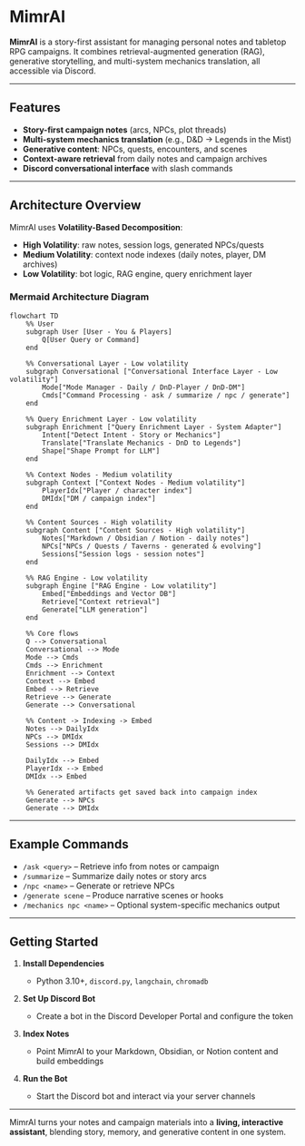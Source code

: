 # MimrAI

**MimrAI** is a story-first assistant for managing personal notes and tabletop RPG campaigns. It combines retrieval-augmented generation (RAG), generative storytelling, and multi-system mechanics translation, all accessible via Discord.

---

## Features

- **Story-first campaign notes** (arcs, NPCs, plot threads)  
- **Multi-system mechanics translation** (e.g., D&D → Legends in the Mist)  
- **Generative content**: NPCs, quests, encounters, and scenes  
- **Context-aware retrieval** from daily notes and campaign archives  
- **Discord conversational interface** with slash commands  

---

## Architecture Overview

MimrAI uses **Volatility-Based Decomposition**:

- **High Volatility**: raw notes, session logs, generated NPCs/quests  
- **Medium Volatility**: context node indexes (daily notes, player, DM archives)  
- **Low Volatility**: bot logic, RAG engine, query enrichment layer  

### Mermaid Architecture Diagram

```mermaid
flowchart TD
    %% User
    subgraph User [User - You & Players]
        Q[User Query or Command]
    end

    %% Conversational Layer - Low volatility
    subgraph Conversational ["Conversational Interface Layer - Low volatility"]
        Mode["Mode Manager - Daily / DnD-Player / DnD-DM"]
        Cmds["Command Processing - ask / summarize / npc / generate"]
    end

    %% Query Enrichment Layer - Low volatility
    subgraph Enrichment ["Query Enrichment Layer - System Adapter"]
        Intent["Detect Intent - Story or Mechanics"]
        Translate["Translate Mechanics - DnD to Legends"]
        Shape["Shape Prompt for LLM"]
    end

    %% Context Nodes - Medium volatility
    subgraph Context ["Context Nodes - Medium volatility"]
        PlayerIdx["Player / character index"]
        DMIdx["DM / campaign index"]
    end

    %% Content Sources - High volatility
    subgraph Content ["Content Sources - High volatility"]
        Notes["Markdown / Obsidian / Notion - daily notes"]
        NPCs["NPCs / Quests / Taverns - generated & evolving"]
        Sessions["Session logs - session notes"]
    end

    %% RAG Engine - Low volatility
    subgraph Engine ["RAG Engine - Low volatility"]
        Embed["Embeddings and Vector DB"]
        Retrieve["Context retrieval"]
        Generate["LLM generation"]
    end

    %% Core flows
    Q --> Conversational
    Conversational --> Mode
    Mode --> Cmds
    Cmds --> Enrichment
    Enrichment --> Context
    Context --> Embed
    Embed --> Retrieve
    Retrieve --> Generate
    Generate --> Conversational

    %% Content -> Indexing -> Embed
    Notes --> DailyIdx
    NPCs --> DMIdx
    Sessions --> DMIdx

    DailyIdx --> Embed
    PlayerIdx --> Embed
    DMIdx --> Embed

    %% Generated artifacts get saved back into campaign index
    Generate --> NPCs
    Generate --> DMIdx
````

---

## Example Commands

* `/ask <query>` – Retrieve info from notes or campaign
* `/summarize` – Summarize daily notes or story arcs
* `/npc <name>` – Generate or retrieve NPCs
* `/generate scene` – Produce narrative scenes or hooks
* `/mechanics npc <name>` – Optional system-specific mechanics output

---

## Getting Started

1. **Install Dependencies**

   * Python 3.10+, `discord.py`, `langchain`, `chromadb`

2. **Set Up Discord Bot**

   * Create a bot in the Discord Developer Portal and configure the token

3. **Index Notes**

   * Point MimrAI to your Markdown, Obsidian, or Notion content and build embeddings

4. **Run the Bot**

   * Start the Discord bot and interact via your server channels

---

MimrAI turns your notes and campaign materials into a **living, interactive assistant**, blending story, memory, and generative content in one system.

